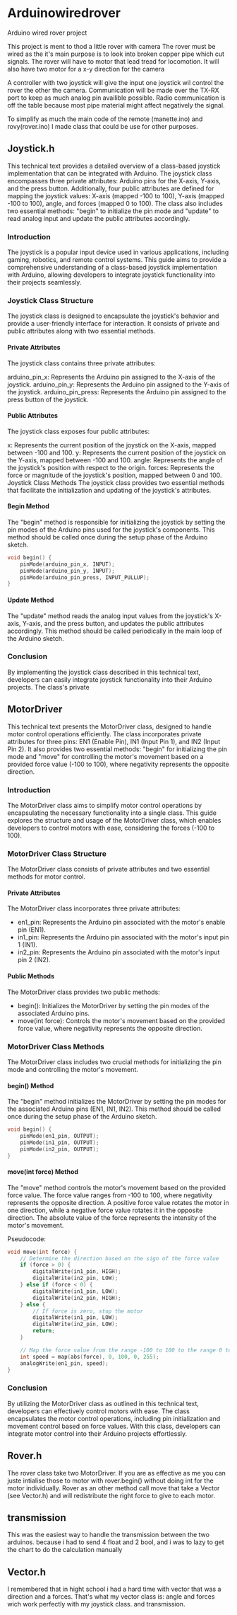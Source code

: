 # Arduinowiredrover
Arduino wired rover project

This project is ment to thod a little rover with camera
The rover must be wired as the it's main purpose is to look into broken copper pipe which cut signals.
The rover will have to motor that lead tread for locomotion.
It will also have two motor for a x-y direction for the camera

A controller with two joystick will give the input one joystick wil control the rover the other the camera.
Communication will be made over the TX-RX port to keep as much analog pin availible possible. 
Radio communication is off the table because most pipe material might affect negatively the signal.

To simplify as much the main code of the remote (manette.ino) and rovy(rover.ino) I made class that could be use for other purposes.

## Joystick.h

This technical text provides a detailed overview of a class-based joystick implementation that can be integrated with Arduino. The joystick class encompasses three private attributes: Arduino pins for the X-axis, Y-axis, and the press button. Additionally, four public attributes are defined for mapping the joystick values: X-axis (mapped -100 to 100), Y-axis (mapped -100 to 100), angle, and forces (mapped 0 to 100). The class also includes two essential methods: "begin" to initialize the pin mode and "update" to read analog input and update the public attributes accordingly.

### Introduction
The joystick is a popular input device used in various applications, including gaming, robotics, and remote control systems. This guide aims to provide a comprehensive understanding of a class-based joystick implementation with Arduino, allowing developers to integrate joystick functionality into their projects seamlessly.

### Joystick Class Structure
The joystick class is designed to encapsulate the joystick's behavior and provide a user-friendly interface for interaction. It consists of private and public attributes along with two essential methods.

#### Private Attributes
The joystick class contains three private attributes:

arduino_pin_x: Represents the Arduino pin assigned to the X-axis of the joystick.
arduino_pin_y: Represents the Arduino pin assigned to the Y-axis of the joystick.
arduino_pin_press: Represents the Arduino pin assigned to the press button of the joystick.

#### Public Attributes
The joystick class exposes four public attributes:

x: Represents the current position of the joystick on the X-axis, mapped between -100 and 100.
y: Represents the current position of the joystick on the Y-axis, mapped between -100 and 100.
angle: Represents the angle of the joystick's position with respect to the origin.
forces: Represents the force or magnitude of the joystick's position, mapped between 0 and 100.
Joystick Class Methods
The joystick class provides two essential methods that facilitate the initialization and updating of the joystick's attributes.

#### Begin Method
The "begin" method is responsible for initializing the joystick by setting the pin modes of the Arduino pins used for the joystick's components. This method should be called once during the setup phase of the Arduino sketch.

```C++
void begin() {
    pinMode(arduino_pin_x, INPUT);
    pinMode(arduino_pin_y, INPUT);
    pinMode(arduino_pin_press, INPUT_PULLUP);
}
```
#### Update Method
The "update" method reads the analog input values from the joystick's X-axis, Y-axis, and the press button, and updates the public attributes accordingly. This method should be called periodically in the main loop of the Arduino sketch.


### Conclusion

By implementing the joystick class described in this technical text, developers can easily integrate joystick functionality into their Arduino projects. The class's private

## MotorDriver

This technical text presents the MotorDriver class, designed to handle motor control operations efficiently. The class incorporates private attributes for three pins: EN1 (Enable Pin), IN1 (Input Pin 1), and IN2 (Input Pin 2). It also provides two essential methods: "begin" for initializing the pin mode and "move" for controlling the motor's movement based on a provided force value (-100 to 100), where negativity represents the opposite direction.

### Introduction

The MotorDriver class aims to simplify motor control operations by encapsulating the necessary functionality into a single class. This guide explores the structure and usage of the MotorDriver class, which enables developers to control motors with ease, considering the forces (-100 to 100).

### MotorDriver Class Structure
The MotorDriver class consists of private attributes and two essential methods for motor control.

#### Private Attributes
The MotorDriver class incorporates three private attributes:
- en1_pin: Represents the Arduino pin associated with the motor's enable pin (EN1).
- in1_pin: Represents the Arduino pin associated with the motor's input pin 1 (IN1).
- in2_pin: Represents the Arduino pin associated with the motor's input pin 2 (IN2).

#### Public Methods
The MotorDriver class provides two public methods:
- begin(): Initializes the MotorDriver by setting the pin modes of the associated Arduino pins.
- move(int force): Controls the motor's movement based on the provided force value, where negativity represents the opposite direction.

### MotorDriver Class Methods
The MotorDriver class includes two crucial methods for initializing the pin mode and controlling the motor's movement.

#### begin() Method
The "begin" method initializes the MotorDriver by setting the pin modes for the associated Arduino pins (EN1, IN1, IN2). This method should be called once during the setup phase of the Arduino sketch.

```c++
void begin() {
    pinMode(en1_pin, OUTPUT);
    pinMode(in1_pin, OUTPUT);
    pinMode(in2_pin, OUTPUT);
}
```

#### move(int force) Method
The "move" method controls the motor's movement based on the provided force value. The force value ranges from -100 to 100, where negativity represents the opposite direction. A positive force value rotates the motor in one direction, while a negative force value rotates it in the opposite direction. The absolute value of the force represents the intensity of the motor's movement.

Pseudocode:
```c++
void move(int force) {
    // Determine the direction based on the sign of the force value
    if (force > 0) {
        digitalWrite(in1_pin, HIGH);
        digitalWrite(in2_pin, LOW);
    } else if (force < 0) {
        digitalWrite(in1_pin, LOW);
        digitalWrite(in2_pin, HIGH);
    } else {
        // If force is zero, stop the motor
        digitalWrite(in1_pin, LOW);
        digitalWrite(in2_pin, LOW);
        return;
    }

    // Map the force value from the range -100 to 100 to the range 0 to 255 for analogWrite
    int speed = map(abs(force), 0, 100, 0, 255);
    analogWrite(en1_pin, speed);
}
```

### Conclusion
By utilizing the MotorDriver class as outlined in this technical text, developers can effectively control motors with ease. The class encapsulates the motor control operations, including pin initialization and movement control based on force values. With this class, developers can integrate motor control into their Arduino projects effortlessly.

## Rover.h

The rover class take two MotorDriver. If you are as effective as me you can juste intialise those to motor with rover.begin()
without doing int for the motor individually. Rover as an other method call move that take a Vector (see Vector.h) and will redistribute 
the right force to give to each motor.


## transmission

This was the easiest way to handle the transmission between the two arduinos.
because i had to send 4 float and 2 bool, and i was to lazy to get the chart to do the calculation manually

## Vector.h

I remembered that in hight school i had a hard time with vector that was a direction and a forces. That's what my vector class is: angle and forces wich work perfectly with my joystick class. and transmission.




